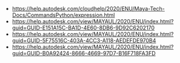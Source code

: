 - https://help.autodesk.com/cloudhelp/2020/ENU/Maya-Tech-Docs/CommandsPython/expression.html
- https://help.autodesk.com/view/MAYAUL/2020/ENU/index.html?guid=GUID-E151A15C-BA1D-4E60-8DB6-9D92C6202170
- https://help.autodesk.com/view/MAYAUL/2020/ENU/index.html?guid=GUID-5F75516C-403A-4CC3-A118-AEDEFDE970B4
- https://help.autodesk.com/view/MAYAUL/2020/ENU/index.html?guid=GUID-B0A92424-8666-4669-97D7-B16F718FA3FD
